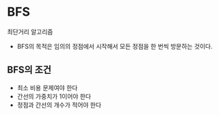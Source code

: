 # BFS
최단거리 알고리즘
* BFS의 목적은 임의의 정점에서 시작해서 모든 정점을 한 번씩 방문하는 것이다.

## BFS의 조건
* 최소 비용 문제여야 한다
* 간선의 가중치가 1이어야 한다
* 정점과 간선의 개수가 적어야 한다